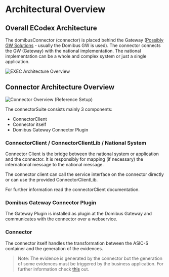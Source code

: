 # Architectural Overview


## Overall ECodex Architecture

The domibusConnector (connector) is placed behind the Gateway ([Possibly GW Solutions](https://ec.europa.eu/cefdigital/wiki/display/CEFDIGITAL/e-SENS+AS4+conformant+solutions) - usually the Domibus GW is used). 
The connector connects the GW (Gateway) with the national implementation. The national implementation can be
a whole and complex system or just a single application.

![EXEC Architecture Overview](../images/EXEC_architecture_overview.gif)




## Connector Architecture Overview

![Connector Overview](../images/domibusConnectorOverview.gif)
(Reference Setup)

The connectorSuite consists mainly 3 components:

* ConnectorClient
* Connector itself
* Domibus Gateway Connector Plugin



### ConnectorClient / ConnectorClientLib / National System
Connector Client is the bridge between the national system or application and the connector. It is
 responsibly for mapping (if necessary) the international message to the national message. 

The connector client can call the service interface on the connector directly or can use the 
provided ConnectorClientLib. 

For further information read the connectorClient documentation.

### Domibus Gateway Connector Plugin

The Gateway Plugin is installed as plugin at the Domibus Gateway and communicates with the connector 
over a webservice. 


### Connector

The connector itself handles the transformation between the ASIC-S container and the generation of the 
evidences. 

> Note: The evidence is generated by the connector but the generation of some evidences must be triggered
by the business application. For further information check [this](../evidence.html) out.


